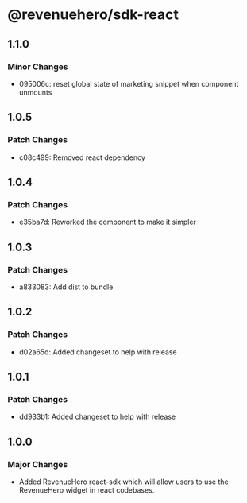 # @revenuehero/sdk-react

## 1.1.0

### Minor Changes

- 095006c: reset global state of marketing snippet when component unmounts

## 1.0.5

### Patch Changes

- c08c499: Removed react dependency

## 1.0.4

### Patch Changes

- e35ba7d: Reworked the component to make it simpler

## 1.0.3

### Patch Changes

- a833083: Add dist to bundle

## 1.0.2

### Patch Changes

- d02a65d: Added changeset to help with release

## 1.0.1

### Patch Changes

- dd933b1: Added changeset to help with release

## 1.0.0

### Major Changes

- Added RevenueHero react-sdk which will allow users to use the RevenueHero widget in react codebases.
